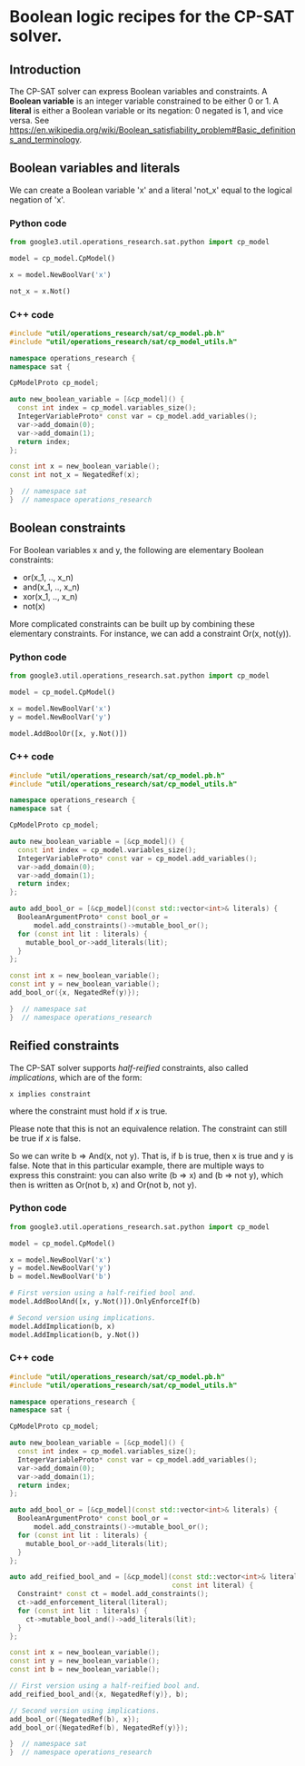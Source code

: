 # Boolean logic recipes for the CP-SAT solver.



## Introduction

The CP-SAT solver can express Boolean variables and constraints. A **Boolean
variable** is an integer variable constrained to be either 0 or 1. A **literal**
is either a Boolean variable or its negation: 0 negated is 1, and vice versa.
See
https://en.wikipedia.org/wiki/Boolean_satisfiability_problem#Basic_definitions_and_terminology.

## Boolean variables and literals

We can create a Boolean variable 'x' and a literal 'not_x' equal to the logical
negation of 'x'.

### Python code

```python
from google3.util.operations_research.sat.python import cp_model

model = cp_model.CpModel()

x = model.NewBoolVar('x')

not_x = x.Not()
```

### C++ code

```cpp
#include "util/operations_research/sat/cp_model.pb.h"
#include "util/operations_research/sat/cp_model_utils.h"

namespace operations_research {
namespace sat {

CpModelProto cp_model;

auto new_boolean_variable = [&cp_model]() {
  const int index = cp_model.variables_size();
  IntegerVariableProto* const var = cp_model.add_variables();
  var->add_domain(0);
  var->add_domain(1);
  return index;
};

const int x = new_boolean_variable();
const int not_x = NegatedRef(x);

}  // namespace sat
}  // namespace operations_research
```

## Boolean constraints

For Boolean variables x and y, the following are elementary Boolean constraints:

-   or(x_1, .., x_n)
-   and(x_1, .., x_n)
-   xor(x_1, .., x_n)
-   not(x)

More complicated constraints can be built up by combining these elementary
constraints. For instance, we can add a constraint Or(x, not(y)).

### Python code

```python
from google3.util.operations_research.sat.python import cp_model

model = cp_model.CpModel()

x = model.NewBoolVar('x')
y = model.NewBoolVar('y')

model.AddBoolOr([x, y.Not()])
```

### C++ code

```cpp
#include "util/operations_research/sat/cp_model.pb.h"
#include "util/operations_research/sat/cp_model_utils.h"

namespace operations_research {
namespace sat {

CpModelProto cp_model;

auto new_boolean_variable = [&cp_model]() {
  const int index = cp_model.variables_size();
  IntegerVariableProto* const var = cp_model.add_variables();
  var->add_domain(0);
  var->add_domain(1);
  return index;
};

auto add_bool_or = [&cp_model](const std::vector<int>& literals) {
  BooleanArgumentProto* const bool_or =
      model.add_constraints()->mutable_bool_or();
  for (const int lit : literals) {
    mutable_bool_or->add_literals(lit);
  }
};

const int x = new_boolean_variable();
const int y = new_boolean_variable();
add_bool_or({x, NegatedRef(y)});

}  // namespace sat
}  // namespace operations_research
```

## Reified constraints

The CP-SAT solver supports *half-reified* constraints, also called
*implications*, which are of the form:

    x implies constraint

where the constraint must hold if *x* is true.

Please note that this is not an equivalence relation. The constraint can still
be true if *x* is false.

So we can write b => And(x, not y). That is, if b is true, then x is true and y
is false. Note that in this particular example, there are multiple ways to
express this constraint: you can also write (b => x) and (b => not y), which
then is written as Or(not b, x) and Or(not b, not y).

### Python code

```python
from google3.util.operations_research.sat.python import cp_model

model = cp_model.CpModel()

x = model.NewBoolVar('x')
y = model.NewBoolVar('y')
b = model.NewBoolVar('b')

# First version using a half-reified bool and.
model.AddBoolAnd([x, y.Not()]).OnlyEnforceIf(b)

# Second version using implications.
model.AddImplication(b, x)
model.AddImplication(b, y.Not())
```

### C++ code

```cpp
#include "util/operations_research/sat/cp_model.pb.h"
#include "util/operations_research/sat/cp_model_utils.h"

namespace operations_research {
namespace sat {

CpModelProto cp_model;

auto new_boolean_variable = [&cp_model]() {
  const int index = cp_model.variables_size();
  IntegerVariableProto* const var = cp_model.add_variables();
  var->add_domain(0);
  var->add_domain(1);
  return index;
};

auto add_bool_or = [&cp_model](const std::vector<int>& literals) {
  BooleanArgumentProto* const bool_or =
      model.add_constraints()->mutable_bool_or();
  for (const int lit : literals) {
    mutable_bool_or->add_literals(lit);
  }
};

auto add_reified_bool_and = [&cp_model](const std::vector<int>& literals,
                                        const int literal) {
  Constraint* const ct = model.add_constraints();
  ct->add_enforcement_literal(literal);
  for (const int lit : literals) {
    ct->mutable_bool_and()->add_literals(lit);
  }
};

const int x = new_boolean_variable();
const int y = new_boolean_variable();
const int b = new_boolean_variable();

// First version using a half-reified bool and.
add_reified_bool_and({x, NegatedRef(y)}, b);

// Second version using implications.
add_bool_or({NegatedRef(b), x});
add_bool_or({NegatedRef(b), NegatedRef(y)});

}  // namespace sat
}  // namespace operations_research
```
